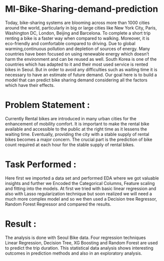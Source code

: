 # Ml-Bike-Sharing-demand-prediction
Today, bike-sharing systems are blooming across more than 1000 cities around the world, particularly in big or large cities like New York City, Paris, Washington DC, London, Beijing and Barcelona. To complete a short trip renting a bike is a faster way when compared to walking. Moreover, it is eco-friendly and comfortable compared to driving. Due to global warming,continuous pollution and depletion of sources of energy. Many countries have been focused on using renewable energy which doesn’t harm the environment and can be reused as well. South Korea is one of the countries which has adapted to it and their most used service is rented bikes in Seoul. But in order to avoid any difficulties such as waiting time it is necessary to have an estimate of future demand. Our goal here is to build a model that can predict bike sharing demand considering all the factors which have their effects.

# Problem Statement :
Currently Rental bikes are introduced in many urban cities for the enhancement of mobility comfort. It is important to make the rental bike available and accessible to the public at the right time as it lessens the waiting time. Eventually, providing the city with a stable supply of rental bikes becomes a major concern. The crucial part is the prediction of bike count required at each hour for the stable supply of rental bikes.

# Task Performed : 
Here first we imported a data set and performed EDA where we got valuable insights and further we Encoded the Categorical Columns, Feature scaling and fitting into the models. At first we tried with basic linear regression and also with Lasso regularization technique but soon realized we will need a much more complex model and so we then used a Decision tree Regressor, Random Forest Regressor and compared the results.

# Result :
The analysis is done with Seoul Bike data. Four regression techniques Linear Regression, Decision Tree, XG Boosting and Random Forest are used to predict the trip duration. This statistical data analysis shows interesting outcomes in prediction methods and also in an exploratory analysis.
